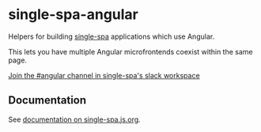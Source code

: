 # single-spa-angular
Helpers for building [single-spa](https://github.com/single-spa/single-spa) applications which use Angular.

This lets you have multiple Angular microfrontends coexist within the same page.

[Join the #angular channel in single-spa's slack workspace](https://join.slack.com/t/single-spa/shared_invite/enQtMzIwMTcxNTU3ODQyLTM1Y2U1OWMzNTNjOWYyZDBlMDJhN2VkYzk3MDI2NzQ2Nzg0MzMzNjVhNWE2YjVhMTcxNjFkOWYzMjllMmUxMjk)

## Documentation
See [documentation on single-spa.js.org](https://single-spa.js.org/docs/ecosystem-angular.html).